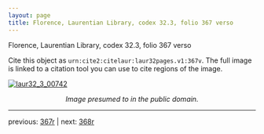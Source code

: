 ```yaml
---
layout: page
title: Florence, Laurentian Library, codex 32.3, folio 367 verso
---
```


Florence, Laurentian Library, codex 32.3, folio 367 verso

Cite this object as `urn:cite2:citelaur:laur32pages.v1:367v`.  The full image is linked to a citation tool you can use to cite regions of the image.

[![laur32_3_00742](http://www.homermultitext.org/iipsrv?IIIF=/project/homer/pyramidal/deepzoom/citelaur/laur32imgs/v1/laur32_3_00742.tif/full/800,/0/default.jpg)](http://www.homermultitext.org/ict2/?urn=urn:cite2:citelaur:laur32imgs.v1:laur32_3_00742) 

<p style="text-align: center; font-style: italic;">Image presumed to in the public domain.</p>

---

previous: [367r](../367r/) | next: [368r](../368r/)